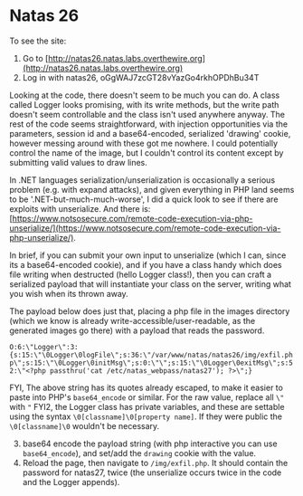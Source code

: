 # Natas 26

To see the site:

1. Go to [http://natas26.natas.labs.overthewire.org](http://natas26.natas.labs.overthewire.org)
2. Log in with natas26, oGgWAJ7zcGT28vYazGo4rkhOPDhBu34T

Looking at the code, there doesn't seem to be much you can do. A class called Logger looks promising, with its write methods, but the write path doesn't seem controllable and the class isn't used anywhere anyway. The rest of the code seems straightforward, with injection opportunities via the parameters, session id and a base64-encoded, serialized 'drawing' cookie, however messing around with these got me nowhere. I could potentially control the name of the image, but I couldn't control its content except by submitting valid values to draw lines.

In .NET languages serialization/unserialization is occasionally a serious problem (e.g. with expand attacks), and given everything in PHP land seems to be '.NET-but-much-much-worse', I did a quick look to see if there are exploits with unserialize. And there is: [https://www.notsosecure.com/remote-code-execution-via-php-unserialize/](https://www.notsosecure.com/remote-code-execution-via-php-unserialize/).

In brief, if you can submit your own input to unserialize (which I can, since its a base64-encoded cookie), and if you have a class handy which does file writing when destructed (hello Logger class!), then you can craft a serialized payload that will instantiate your class on the server, writing what you wish when its thrown away.

The payload below does just that, placing a php file in the images directory (which we know is already write-accessible/user-readable, as the generated images go there) with a payload that reads the password.

`O:6:\"Logger\":3:{s:15:\"\0Logger\0logFile\";s:36:\"/var/www/natas/natas26/img/exfil.php\";s:15:\"\0Logger\0initMsg\";s:0:\"\";s:15:\"\0Logger\0exitMsg\";s:52:\"<?php passthru('cat /etc/natas_webpass/natas27'); ?>\";}`

FYI, The above string has its quotes already escaped, to make it easier to paste into PHP's `base64_encode` or similar. For the raw value, replace all `\"` with `"`
FYI2, the Logger class has private variables, and these are settable using the syntax `\0[classname]\0[property name]`. If they were public the `\0[classname]\0` wouldn't be necessary.

3. base64 encode the payload string (with php interactive you can use `base64_encode`), and set/add the `drawing` cookie with the value.
4. Reload the page, then navigate to `/img/exfil.php`. It should contain the password for natas27, twice (the unserialize occurs twice in the code and the Logger appends).


